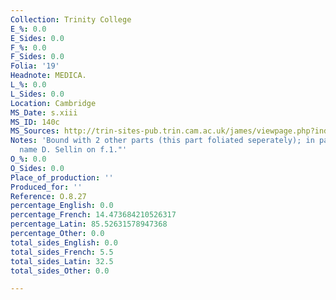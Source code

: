 ```yaml
---
Collection: Trinity College
E_%: 0.0
E_Sides: 0.0
F_%: 0.0
F_Sides: 0.0
Folia: '19'
Headnote: MEDICA.
L_%: 0.0
L_Sides: 0.0
Location: Cambridge
MS_Date: s.xiii
MS_ID: 140c
MS_Sources: http://trin-sites-pub.trin.cam.ac.uk/james/viewpage.php?index=936
Notes: 'Bound with 2 other parts (this part foliated seperately); in part one: " The
  name D. Sellin on f.1."'
O_%: 0.0
O_Sides: 0.0
Place_of_production: ''
Produced_for: ''
Reference: O.8.27
percentage_English: 0.0
percentage_French: 14.473684210526317
percentage_Latin: 85.52631578947368
percentage_Other: 0.0
total_sides_English: 0.0
total_sides_French: 5.5
total_sides_Latin: 32.5
total_sides_Other: 0.0

---
```

